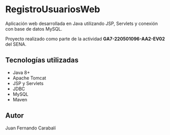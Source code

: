 # RegistroUsuariosWeb

Aplicación web desarrollada en Java utilizando JSP, Servlets y conexión con base de datos MySQL.

Proyecto realizado como parte de la actividad **GA7-220501096-AA2-EV02** del SENA.

## Tecnologías utilizadas

- Java 8+
- Apache Tomcat
- JSP y Servlets
- JDBC
- MySQL
- Maven

## Autor

Juan Fernando Carabalí
